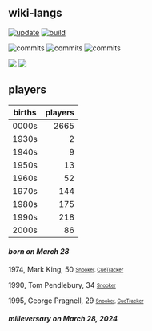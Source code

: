 ## wiki-langs
[![update](https://github.com/dreamerminsk/wiki-langs/actions/workflows/update-tables.yml/badge.svg)](https://github.com/dreamerminsk/wiki-langs/actions/workflows/update-tables.yml)
[![build](https://github.com/dreamerminsk/wiki-langs/actions/workflows/build.yml/badge.svg)](https://github.com/dreamerminsk/wiki-langs/actions/workflows/build.yml)

![commits](https://img.shields.io/github/commit-activity/y/dreamerminsk/wiki-langs)
![commits](https://img.shields.io/github/commit-activity/m/dreamerminsk/wiki-langs)
![commits](https://img.shields.io/github/commit-activity/w/dreamerminsk/wiki-langs)

![](https://img.shields.io/github/languages/code-size/dreamerminsk/wiki-langs)
![](https://img.shields.io/github/repo-size/dreamerminsk/wiki-langs)

## players
| births | players |
| :----: | ------: |
| 0000s | 2665 |
| 1930s | 2 |
| 1940s | 9 |
| 1950s | 13 |
| 1960s | 52 |
| 1970s | 144 |
| 1980s | 175 |
| 1990s | 218 |
| 2000s | 86 |

#### ***born on March 28***
1974, Mark King, 50 <sub><sup>[Snooker](http://www.snooker.org/res/index.asp?player=28), [CueTracker](http://cuetracker.net/Players/mark-king/)</sup></sub>

1990, Tom Pendlebury, 34 <sub><sup>[Snooker](http://www.snooker.org/res/index.asp?player=2503)</sup></sub>

1995, George Pragnell, 29 <sub><sup>[Snooker](http://www.snooker.org/res/index.asp?player=733), [CueTracker](http://cuetracker.net/Players/george-pragnall/)</sup></sub>


#### ***milleversary on March 28, 2024***




